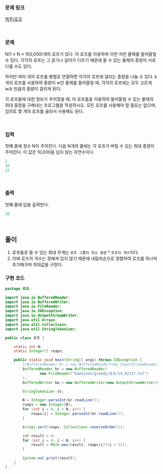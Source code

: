 ### 문제 링크

[백준/로프](https://acmicpc.net/problem/2217)

<br>

### 문제

N(1 ≤ N ≤ 100,000)개의 로프가 있다. 이 로프를 이용하여 이런 저런 물체를 들어올릴 수 있다. 각각의 로프는 그 굵기나 길이가 다르기 때문에 들 수 있는 물체의 중량이 서로 다를 수도 있다.

하지만 여러 개의 로프를 병렬로 연결하면 각각의 로프에 걸리는 중량을 나눌 수 있다. k개의 로프를 사용하여 중량이 w인 물체를 들어올릴 때, 각각의 로프에는 모두 고르게 w/k 만큼의 중량이 걸리게 된다.

각 로프들에 대한 정보가 주어졌을 때, 이 로프들을 이용하여 들어올릴 수 있는 물체의 최대 중량을 구해내는 프로그램을 작성하시오. 모든 로프를 사용해야 할 필요는 없으며, 임의로 몇 개의 로프를 골라서 사용해도 된다.

<br>

### 입력

첫째 줄에 정수 N이 주어진다. 다음 N개의 줄에는 각 로프가 버틸 수 있는 최대 중량이 주어진다. 이 값은 10,000을 넘지 않는 자연수이다.

```java
2
10
15
```

<br>

### 출력

첫째 줄에 답을 출력한다.

```java
20
```
<br>

## 풀이

1. 로프들로 들 수 있는 최대 무게는 `로프 그룹의 최소 중량` * `로프의 개수`이다.
2. 이때 로프의 개수는 정해져 있지 않기 때문에 내림차순으로 정렬하여 로프를 하나씩 추가해가며 최대값을 구한다.

### 구현 코드
```java
package 로프;

import java.io.BufferedReader;
import java.io.BufferedWriter;
import java.io.FileReader;
import java.io.IOException;
import java.io.OutputStreamWriter;
import java.util.Arrays;
import java.util.Collections;
import java.util.StringTokenizer;

public class 로프 {

    static int N;
    static Integer[] roaps;

    public static void main(String[] args) throws IOException {
        //BufferedReader br = new BufferedReader(new InputStreamReader(System.in));
        BufferedReader br = new BufferedReader(
                new FileReader("baekjoon/greedy/로프/s4_02217.txt")
        );
        BufferedWriter bw = new BufferedWriter(new OutputStreamWriter(System.out));

        StringTokenizer st;

        N = Integer.parseInt(br.readLine());
        roaps = new Integer[N];
        for (int i = 0; i < N; i++) {
            roaps[i] = Integer.parseInt(br.readLine());
        }

        Arrays.sort(roaps, Collections.reverseOrder());

        int result = 0;
        for (int i = 0; i < N; i++) {
            result = Math.max(result, roaps[i]*(i + 1));
        }

        System.out.print(result);
    }
}
```